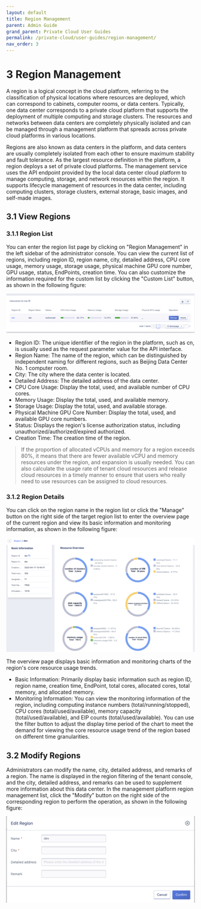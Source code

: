 ```yaml
---
layout: default
title: Region Management
parent: Admin Guide
grand_parent: Private Cloud User Guides
permalink: /private-cloud/user-guides/region-management/
nav_order: 3
---
```

# 3 Region Management

A region is a logical concept in the cloud platform, referring to the classification of physical locations where resources are deployed, which can correspond to cabinets, computer rooms, or data centers. Typically, one data center corresponds to a private cloud platform that supports the deployment of multiple computing and storage clusters. The resources and networks between data centers are completely physically isolated and can be managed through a management platform that spreads across private cloud platforms in various locations.

Regions are also known as data centers in the platform, and data centers are usually completely isolated from each other to ensure maximum stability and fault tolerance. As the largest resource definition in the platform, a region deploys a set of private cloud platforms. The management service uses the API endpoint provided by the local data center cloud platform to manage computing, storage, and network resources within the region. It supports lifecycle management of resources in the data center, including computing clusters, storage clusters, external storage, basic images, and self-made images.

## 3.1 View Regions

### 3.1.1 Region List

You can enter the region list page by clicking on "Region Management" in the left sidebar of the administrator console. You can view the current list of regions, including region ID, region name, city, detailed address, CPU core usage, memory usage, storage usage, physical machine GPU core number, GPU usage, status, EndPoints, creation time. You can also customize the information required for the custom list by clicking the "Custom List" button, as shown in the following figure:

![regionmanage](/assets/images/adminguide/regionmanage.png)

- Region ID: The unique identifier of the region in the platform, such as cn, is usually used as the request parameter value for the API interface.
- Region Name: The name of the region, which can be distinguished by independent naming for different regions, such as Beijing Data Center No. 1 computer room.
- City: The city where the data center is located.
- Detailed Address: The detailed address of the data center.
- CPU Core Usage: Display the total, used, and available number of CPU cores.
- Memory Usage: Display the total, used, and available memory.
- Storage Usage: Display the total, used, and available storage.
- Physical Machine GPU Core Number: Display the total, used, and available GPU core numbers.
- Status: Displays the region's license authorization status, including unauthorized/authorized/expired authorized.
- Creation Time: The creation time of the region.

> If the proportion of allocated vCPUs and memory for a region exceeds 80%, it means that there are fewer available vCPU and memory resources under the region, and expansion is usually needed. You can also calculate the usage rate of tenant cloud resources and release cloud resources in a timely manner to ensure that users who really need to use resources can be assigned to cloud resources.

### 3.1.2 Region Details

You can click on the region name in the region list or click the "Manage" button on the right side of the target region list to enter the overview page of the current region and view its basic information and monitoring information, as shown in the following figure:

![regiondetails](/assets/images/adminguide/regiondetails.png)

The overview page displays basic information and monitoring charts of the region's core resource usage trends.

* Basic Information: Primarily display basic information such as region ID, region name, creation time, EndPoint, total cores, allocated cores, total memory, and allocated memory.
* Monitoring Information: You can view the monitoring information of the region, including computing instance numbers (total/running/stopped), CPU cores (total/used/available), memory capacity (total/used/available), and EIP counts (total/used/available). You can use the filter button to adjust the display time period of the chart to meet the demand for viewing the core resource usage trend of the region based on different time granularities.

## 3.2 Modify Regions

Administrators can modify the name, city, detailed address, and remarks of a region. The name is displayed in the region filtering of the tenant console, and the city, detailed address, and remarks can be used to supplement more information about this data center. In the management platform region management list, click the "Modify" button on the right side of the corresponding region to perform the operation, as shown in the following figure:

![editregion](/assets/images/adminguide/editregion.png)

